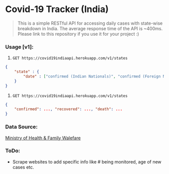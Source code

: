 # Covid-19 Tracker (India)
> This is a simple RESTful API for accessing daily cases with state-wise breakdown in India. The average response 
> time of the API is ~400ms. Please link to this repository if you use it for your project :)

### Usage [v1]:
1. `GET https://covid19indiaapi.herokuapp.com/v1/states`

```json
{
    "state" : {
        "date" : ["confirmed (Indian Nationals)", "confirmed (Foreign Nationals)", "Recovered", "Death"]
    }
}
```

1. `GET https://covid19indiaapi.herokuapp.com/v1/states`

```json
{
    "confirmed": ..., "recovered": ..., "death": ...
}
```

### Data Source:
[Ministry of Health & Family Walefare](https://www.mohfw.gov.in/)

### ToDo:
- Scrape websites to add specific info like # being monitored, age of new cases etc.